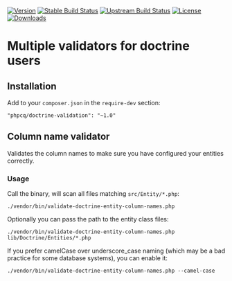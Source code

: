 [![Version](http://img.shields.io/packagist/v/phpcq/doctrine-validation.svg?style=flat-square)](https://packagist.org/packages/phpcq/doctrine-validation)
[![Stable Build Status](http://img.shields.io/travis/phpcq/doctrine-validation/master.svg?style=flat-square)](https://travis-ci.org/phpcq/doctrine-validation)
[![Upstream Build Status](http://img.shields.io/travis/phpcq/doctrine-validation/develop.svg?style=flat-square)](https://travis-ci.org/phpcq/doctrine-validation)
[![License](http://img.shields.io/packagist/l/phpcq/doctrine-validation.svg?style=flat-square)](https://github.com/phpcq/doctrine-validation/blob/master/LICENSE)
[![Downloads](http://img.shields.io/packagist/dt/phpcq/doctrine-validation.svg?style=flat-square)](https://packagist.org/packages/phpcq/doctrine-validation)

Multiple validators for doctrine users
======================================

Installation
------------

Add to your `composer.json` in the `require-dev` section:

```
"phpcq/doctrine-validation": "~1.0"
```

Column name validator
---------------------

Validates the column names to make sure you have configured your entities correctly.

### Usage

Call the binary, will scan all files matching `src/Entity/*.php`:

```
./vendor/bin/validate-doctrine-entity-column-names.php
```

Optionally you can pass the path to the entity class files:

```
./vendor/bin/validate-doctrine-entity-column-names.php lib/Doctrine/Entities/*.php
```

If you prefer camelCase over underscore_case naming (which may be a bad practice for some database systems), you can enable it:

```
./vendor/bin/validate-doctrine-entity-column-names.php --camel-case
```
